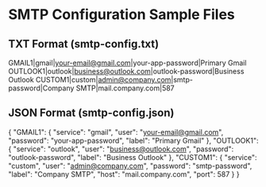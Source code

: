 # SMTP Configuration Sample Files

## TXT Format (smtp-config.txt)
GMAIL1|gmail|your-email@gmail.com|your-app-password|Primary Gmail
OUTLOOK1|outlook|business@outlook.com|outlook-password|Business Outlook
CUSTOM1|custom|admin@company.com|smtp-password|Company SMTP|mail.company.com|587

## JSON Format (smtp-config.json)
{
  "GMAIL1": {
    "service": "gmail",
    "user": "your-email@gmail.com", 
    "password": "your-app-password",
    "label": "Primary Gmail"
  },
  "OUTLOOK1": {
    "service": "outlook",
    "user": "business@outlook.com",
    "password": "outlook-password", 
    "label": "Business Outlook"
  },
  "CUSTOM1": {
    "service": "custom",
    "user": "admin@company.com",
    "password": "smtp-password",
    "label": "Company SMTP",
    "host": "mail.company.com",
    "port": 587
  }
}